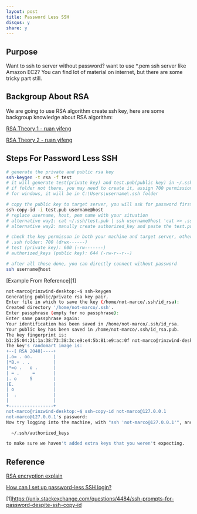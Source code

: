 ```yaml
---
layout: post
title: Password Less SSH
disqus: y
share: y
---
```


Purpose
-------------------------
Want to ssh to server without password? want to use *.pem ssh server like Amazon EC2? You can find lot of material on internet, but there are some tricky part still.

Backgroup About RSA
-------------------------

We are going to use RSA algorithm create ssh key, here are some backgroup knowledge about RSA algorithm:

[RSA Theory 1 - ruan yifeng](http://www.ruanyifeng.com/blog/2013/06/rsa_algorithm_part_one.html)

[RSA Theory 2 - ruan yifeng](http://www.ruanyifeng.com/blog/2013/07/rsa_algorithm_part_two.html)

Steps For Password Less SSH
-------------------------

```bash
# generate the private and public rsa key
ssh-keygen -t rsa -f test
# it will generate test(private key) and test.pub(public key) in ~/.ssh folder
# if folder not there, you may need to create it, assign 700 permission
# for windows, it will be in C:\Users\username\.ssh folder

# copy the public key to target server, you will ask for password first time
ssh-copy-id -i test.pub username@host
# replace username, host, pem name with your situation
# alternative way1: cat ~/.ssh/test.pub | ssh username@host 'cat >> .ssh/authorized_keys'
# alternative way2: manully create authorized_key and paste the test.pub content

# check the key permisson in both your machine and target server, otherwise it not work!
# .ssh folder: 700 (drwx------)
# test (private key): 600 (-rw-------)
# authorized_keys (public key): 644 (-rw-r--r--)

# after all those done, you can directly connect without password
ssh username@host
```

[Example From Reference][1]

```bash
not-marco@rinzwind-desktop:~$ ssh-keygen 
Generating public/private rsa key pair.
Enter file in which to save the key (/home/not-marco/.ssh/id_rsa): 
Created directory '/home/not-marco/.ssh'.
Enter passphrase (empty for no passphrase): 
Enter same passphrase again: 
Your identification has been saved in /home/not-marco/.ssh/id_rsa.
Your public key has been saved in /home/not-marco/.ssh/id_rsa.pub.
The key fingerprint is:
b1:25:04:21:1a:38:73:38:3c:e9:e4:5b:81:e9:ac:0f not-marco@rinzwind-desktop
The key's randomart image is:
+--[ RSA 2048]----+
|.o= . oo.        |
|*B.+ . .         |
|*=o .   o .      |
| = .     =       |
|. o     S        |
|E.               |
| o               |
|  .              |
|                 |
+-----------------+
not-marco@rinzwind-desktop:~$ ssh-copy-id not-marco@127.0.0.1
not-marco@127.0.0.1's password: 
Now try logging into the machine, with "ssh 'not-marco@127.0.0.1'", and check in:

  ~/.ssh/authorized_keys

to make sure we haven't added extra keys that you weren't expecting.
```

Reference
-------------------------

[RSA encryption explain](http://honglu.me/2014/11/09/RSA%E5%8A%A0%E5%AF%86%E6%B5%85%E6%9E%90/)

[How can I set up password-less SSH login?](https://askubuntu.com/questions/46930/how-can-i-set-up-password-less-ssh-login)

[1]https://unix.stackexchange.com/questions/4484/ssh-prompts-for-password-despite-ssh-copy-id

